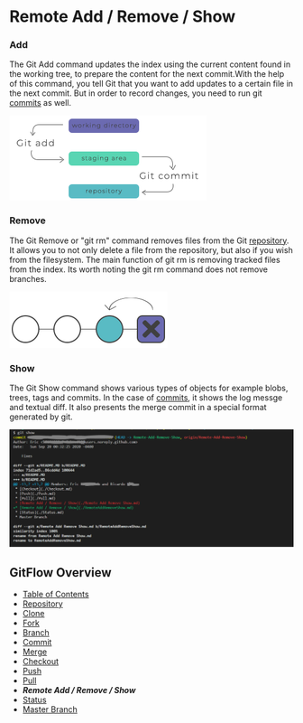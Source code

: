 # Remote Add / Remove / Show

### Add
The Git Add command updates the index using the current content found in the working tree, to prepare the content for the next commit.With the help of this command, you tell Git that you want to add updates to a certain file in the next commit. But in order to record changes, you need to run git [commits](./Commits.md) as well.

![GitAdd](Assets/GitAdd.png)

### Remove
The Git Remove or "git rm" command removes files from the Git [repository](./Repository.md). It allows you to not only delete a file from the repository, but also if you wish from the filesystem. The main function of git rm is removing tracked files from the index. Its worth noting the git rm command does not remove branches. 

![GitRemove](Assets/GitRemove.png)

### Show
The Git Show command shows various types of objects for example blobs, trees, tags and commits. In the case of [commits](./Commits.md), it shows the log messge and textual diff. It also presents the merge commit in a special format generated by git.

![GitShow](Assets/GitShow.PNG)

## GitFlow Overview
* [Table of Contents](./README.MD)
* [Repository](./Repository.md)
* [Clone](./Clones.md)
* [Fork](./Forks.md)
* [Branch](./Branches.md)
* [Commit](./Commits.md)
* [Merge](./Merges.md)
* [Checkout](./Checkout.md)
* [Push](./Push.md)
* [Pull](./Pull.md) 
* _**Remote Add / Remove / Show**_
* [Status](./Status.md)
* [Master Branch](MasterBranch.md)
